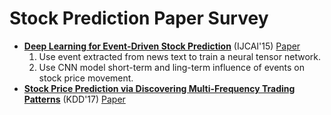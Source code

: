 # Stock Prediction Paper Survey

- **[Deep Learning for Event-Driven Stock Prediction](./note/DeepLearningforEvent-DrivenStockPrediction.md)** (IJCAI'15) [Paper](https://www.ijcai.org/Proceedings/15/Papers/329.pdf)
	1. Use event extracted from news text to train a neural tensor network.
	2. Use CNN model short-term and ling-term influence of events on stock price movement.
- **[Stock Price Prediction via Discovering Multi-Frequency Trading Patterns](./note/StockPricePredictionviaDiscoveringMulti-FrequencyTradingPatterns.md)** (KDD'17) [Paper](https://www.cs.ucf.edu/~gqi/publications/kdd2017_stock.pdf)